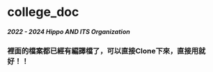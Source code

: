 # college_doc 
##### 2022 - 2024 Hippo AND ITS Organization 

### 裡面的檔案都已經有編譯檔了，可以直接Clone下來，直接用就好！！

 